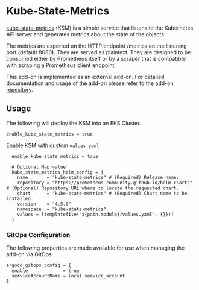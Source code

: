 # Kube-State-Metrics

[kube-state-metrics](https://github.com/kubernetes/kube-state-metrics) (KSM) is a simple service that listens to the Kubernetes API server and generates metrics about the state of the objects.

The metrics are exported on the HTTP endpoint /metrics on the listening port (default 8080). They are served as plaintext. They are designed to be consumed either by Prometheus itself or by a scraper that is compatible with scraping a Prometheus client endpoint.

This add-on is implemented as an external add-on. For detailed documentation and usage of the add-on please refer to the add-on [repository](https://github.com/askulkarni2/terraform-eksblueprints-kube-state-metrics-addon).

## Usage

The following will deploy the KSM into an EKS Cluster.

```hcl-terraform
enable_kube_state_metrics = true
```

Enable KSM with custom `values.yaml`

```hcl-terraform
  enable_kube_state_metrics = true

  # Optional Map value
  kube_state_metrics_helm_config = {
    name       = "kube-state-metrics" # (Required) Release name.
    repository = "https://prometheus-community.github.io/helm-charts" # (Optional) Repository URL where to locate the requested chart.
    chart      = "kube-state-metrics" # (Required) Chart name to be installed.
    version    = "4.5.0"
    namespace  = "kube-state-metrics"
    values = [templatefile("${path.module}/values.yaml", {}})]
  }
```

### GitOps Configuration

The following properties are made available for use when managing the add-on via GitOps

```hcl-terraform
argocd_gitops_config = {
  enable             = true
  serviceAccountName = local.service_account
}
```
